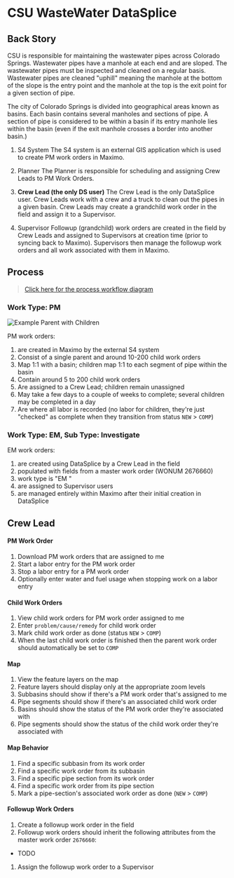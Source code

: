 # CSU WasteWater DataSplice

## Back Story

CSU is responsible for maintaining the wastewater pipes across Colorado Springs. Wastewater pipes have a manhole at each end and are sloped. The wastewater pipes must be inspected and cleaned on a regular basis. Wastewater pipes are cleaned "uphill" meaning the manhole at the bottom of the slope is the entry point and the manhole at the top is the exit point for a given section of pipe.

The city of Colorado Springs is divided into geographical areas known as basins. Each basin contains several manholes and sections of pipe. A section of pipe is considered to be within a basin if its entry manhole lies within the basin (even if the exit manhole crosses a border into another basin.)

1. S4 System
The S4 system is an external GIS application which is used to create PM work orders in Maximo.

1. Planner
The Planner is responsible for scheduling and assigning Crew Leads to PM Work Orders.

1. __Crew Lead (the only DS user)__
The Crew Lead is the only DataSplice user. Crew Leads work with a crew and a truck to clean out the pipes in a given basin. Crew Leads may create a grandchild work order in the field and assign it to a Supervisor.

1. Supervisor
Followup (grandchild) work orders are created in the field by Crew Leads and assigned to Supervisors at creation time (prior to syncing back to Maximo). Supervisors then manage the followup work orders and all work associated with them in Maximo.

## Process

> [Click here for the process workflow diagram](https://www.lucidchart.com/documents/view/40919d87-68b6-461e-8a5b-bd129536cfea)

### Work Type: PM

![Example Parent with Children](https://raw.githubusercontent.com/DataSplice/client-projects/10682-csu-upgrade-with-gis/img/pm-workorder-example.png?token=AAXVjDT9eniuhJre1pM3fTmY1IxK_k0Kks5UeLRwwA%3D%3D)

PM work orders:

1. are created in Maximo by the external S4 system
1. Consist of a single parent and around 10-200 child work orders
1. Map 1:1 with a basin; children map 1:1 to each segment of pipe within the basin
1. Contain around 5 to 200 child work orders
1. Are assigned to a Crew Lead; children remain unassigned
1. May take a few days to a couple of weeks to complete; several children may be completed in a day
1. Are where all labor is recorded (no labor for children, they're just "checked" as complete when they transition from status `NEW` > `COMP`)

### Work Type: EM, Sub Type: Investigate

EM work orders:

1. are created using DataSplice by a Crew Lead in the field
  1. populated with fields from a master work order (WONUM 2676660)
  1. work type is "EM "
1. are assigned to Supervisor users
1. are managed entirely within Maximo after their initial creation in DataSplice

## Crew Lead

#### PM Work Order
1. Download PM work orders that are assigned to me
1. Start a labor entry for the PM work order
1. Stop a labor entry for a PM work order
1. Optionally enter water and fuel usage when stopping work on a labor entry

#### Child Work Orders
1. View child work orders for PM work order assigned to me
1. Enter `problem/cause/remedy` for child work order
1. Mark child work order as done (status `NEW` > `COMP`)
1. When the last child work order is finished then the parent work order should automatically be set to `COMP`

#### Map
1. View the feature layers on the map
1. Feature layers should display only at the appropriate zoom levels
1. Subbasins should show if there's a PM work order that's assigned to me
1. Pipe segments should show if there's an associated child work order
1. Basins should show the status of the PM work order they're associated with
1. Pipe segments should show the status of the child work order they're associated with

#### Map Behavior
1. Find a specific subbasin from its work order
1. Find a specific work order from its subbasin
1. Find a specific pipe section from its work order
1. Find a specific work order from its pipe section
1. Mark a pipe-section's associated work order as done (`NEW` > `COMP`)

#### Followup Work Orders
1. Create a followup work order in the field
1. Followup work orders should inherit the following attributes from the master work order `2676660`:
  - TODO
1. Assign the followup work order to a Supervisor
